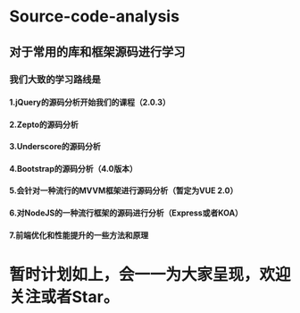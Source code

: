 # Source-code-analysis
## 对于常用的库和框架源码进行学习
### 我们大致的学习路线是
#### 1.jQuery的源码分析开始我们的课程（2.0.3）
#### 2.Zepto的源码分析
#### 3.Underscore的源码分析
#### 4.Bootstrap的源码分析（4.0版本）
#### 5.会针对一种流行的MVVM框架进行源码分析（暂定为VUE 2.0）
#### 6.对NodeJS的一种流行框架的源码进行分析（Express或者KOA）
#### 7.前端优化和性能提升的一些方法和原理
# 暂时计划如上，会一一为大家呈现，欢迎关注或者Star。

